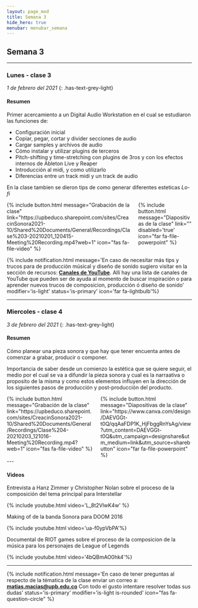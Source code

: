 ```yaml
---
layout: page_mod
title: Semana 3
hide_hero: true
menubar: menubar_semana
---
```


## Semana 3

---

### Lunes - clase 3

<!-- ignore-prettier-start -->

_1 de febrero del 2021_
{: .has-text-grey-light}

<!-- ignore-prettier-end -->

#### Resumen

Primer acercamiento a un Digital Audio Workstation en el cual se estudiaron las funciones de:

- Configuración inicial
- Copiar, pegar, cortar y divider secciones de audio
- Cargar samples y archivos de audio
- Cómo instalar y utilizar plugins de terceros
- Pitch-shifting y time-stretching con plugins de 3ros y con los efectos internos de Ableton Live y Reaper
- Introducción al midi, y como utilizarlo
- Diferencias entre un track midi y un track de audio

En la clase tambien se dieron tips de como generar diferentes esteticas _Lo-fi_

<div class='columns'>
<div class='column'>
{% include button.html
message="Grabación de la clase"
link="https://upbeduco.sharepoint.com/sites/CreacinSonora2021-10/Shared%20Documents/General/Recordings/Clase%203-20210201_120415-Meeting%20Recording.mp4?web=1"
icon="fas fa-file-video"
%}
</div>
<div class='column'>
{% include button.html
message="Diapositivas de la clase"
link=""
disabled='true'
icon="far fa-file-powerpoint"
%}
</div>
</div>

{% include notification.html
message='En caso de necesitar más tips y trucos para de producción músical y diseño de sonido sugiero visitar en la sección de recursos: **[Canales de YouTube](../../youtube)**. Allí hay una lista de canales de YouTube que pueden ser de ayuda al momento de buscar inspiración o para aprender nuevos trucos de composicion, producción ó diseño de sonido'
modifier='is-light'
status='is-primary'
icon='far fa-lightbulb'%}

---

### Miercoles - clase 4

<!-- ignore-prettier-start -->

_3 de febrero del 2021_
{: .has-text-grey-light}

<!-- ignore-prettier-end -->

#### Resumen

Cómo planear una pieza sonora y que hay que tener encuenta antes de comenzar a grabar, producir o componer.

Importancia de saber desde un comienzo la estética que se quiere seguir, el medio por el cual se va a difundir la pieza sonora y cual es la narraativa o proposito de la misma y como estos elementos influyen en la dirección de los siguientes pasos de producción y post-producción del producto.

<div class='columns'>
<div class='column'>
{% include button.html
message="Grabación de la clase"
link="https://upbeduco.sharepoint.com/sites/CreacinSonora2021-10/Shared%20Documents/General/Recordings/Clase%204-20210203_121016-Meeting%20Recording.mp4?web=1"
icon="fas fa-file-video"
%}
</div>
<div class='column'>
{% include button.html
message="Diapositivas de la clase"
link="https://www.canva.com/design/DAEVGGt-t0Q/qqAaFDP1K_HjFbggRnYsAg/view?utm_content=DAEVGGt-t0Q&utm_campaign=designshare&utm_medium=link&utm_source=sharebutton"
icon="far fa-file-powerpoint"
%}
</div>
</div>
---

#### Videos

Entrevista a Hanz Zimmer y Christopher Nolan sobre el proceso de la composición del tema principal para Interstellar

{% include  youtube.html video='L_8t2VlwK4w' %}

Making of de la banda Sonora para DOOM 2016

{% include  youtube.html video='ua-f0ypVbPA'%}

Documental de RIOT games sobre el proceso de la composicion de la música para los personajes de League of Legends

{% include  youtube.html video='4bQBmAO0hk4'%}

---

{% include notification.html
message='En caso de tener preguntas al respecto de la tématica de la clase enviar un correo a: **matias.macias@upb.edu.co**
Con todo el gusto intentare resolver todas sus dudas'
status='is-primary'
modifier='is-light is-rounded'
icon="fas fa-question-circle"
%}
